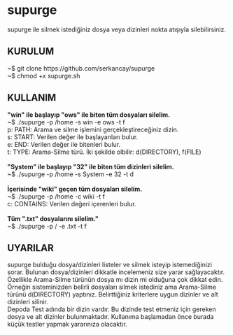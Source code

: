 # supurge
supurge ile silmek istediğiniz dosya veya dizinleri nokta atışıyla silebilirsiniz.
<h2>KURULUM</h2>
~$ git clone https://github.com/serkancay/supurge <br>
~$ chmod +x supurge.sh

<h2>KULLANIM</h2>
<b>"win" ile başlayıp "ows" ile biten tüm dosyaları silelim.</b> <br>
~$ ./supurge -p /home -s win -e ows -t f <br>
p: PATH: Arama ve silme işlemini gerçekleştireceğiniz dizin. <br>
s: START: Verilen değer ile başlayanları bulur. <br>
e: END: Verilen değer ile bitenleri bulur. <br>
t: TYPE: Arama-Silme türü. İki şekilde olbilir: d(DIRECTORY), f(FILE) <br>
<br>
<b>"System" ile başlayıp "32" ile biten tüm dizinleri silelim.</b> <br>
~$ ./supurge -p /home -s System -e 32 -t d <br>
<br>
<b>İçerisinde "wiki" geçen tüm dosyaları silelim.</b><br>
~$ ./supurge -p /home -c wiki -t f<br>
c: CONTAINS: Verilen değeri içerenleri bulur.<br>
<br>
<b>Tüm ".txt" dosyalarını silelim."</b><br>
~$ ./supurge -p / -e .txt -t f<br>

<h2>UYARILAR</h2>
supurge bulduğu dosya/dizinleri listeler ve silmek isteyip istemediğinizi sorar. Bulunan dosya/dizinleri dikkatle incelemeniz
size yarar sağlayacaktır. Özellikle Arama-Silme türünün dosya mı dizin mi olduğuna çok dikkat edin. Örneğin sisteminizden
belirli dosyaları silmek istediniz ama Arama-Silme türünü d(DIRECTORY) yaptınız. Belirttiğiniz kriterlere uygun dizinler ve alt
dizinleri silinir. <br>
Depoda Test adında bir dizin vardır. Bu dizinde test etmeniz için gereken dosya ve alt dizinler bulunmaktadır. Kullanıma başlamadan önce burada küçük testler yapmak yararınıza olacaktır.
